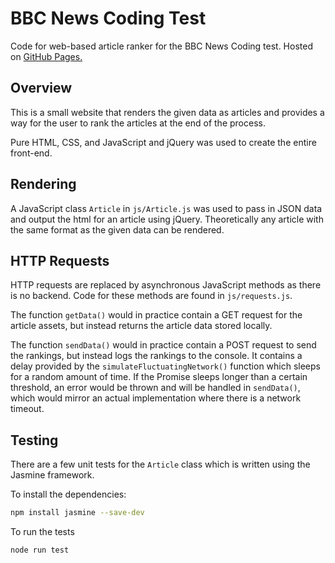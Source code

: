 # BBC News Coding Test
Code for web-based article ranker for the BBC News Coding test.
Hosted on [GitHub Pages.](https://alfi-s.github.io/bbc-news-coding-test/index.html)

## Overview
This is a small website that renders the given data as articles and provides a way for the user to rank the articles at the end of the process.

Pure HTML, CSS, and JavaScript and jQuery was used to create the entire front-end.

## Rendering
A JavaScript class `Article` in `js/Article.js` was used to pass in JSON data and output the html for an article using jQuery. Theoretically any article with the same format as the given data can be rendered.

## HTTP Requests
HTTP requests are replaced by asynchronous JavaScript methods as there is no backend. Code for these methods are found in `js/requests.js`. 

The function `getData()` would in practice contain a GET request for the article assets, but instead returns the article data stored locally.

The function `sendData()` would in practice contain a POST request to send the rankings, but instead logs the rankings to the console. It contains a delay provided by the `simulateFluctuatingNetwork()` function which sleeps for a random amount of time. If the Promise sleeps longer than a certain threshold, an error would be thrown and will be handled in `sendData()`, which would mirror an actual implementation where there is a network timeout.

## Testing
There are a few unit tests for the `Article` class which is written using the Jasmine framework. 

To install the dependencies:
```bash
npm install jasmine --save-dev
```
To run the tests
```bash
node run test
```